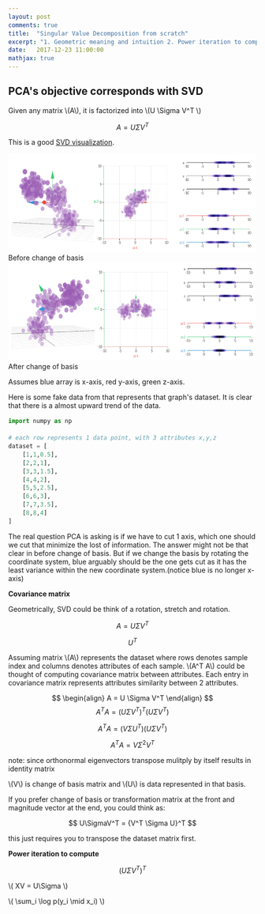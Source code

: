 ```yaml
---
layout: post
comments: true
title:  "Singular Value Decomposition from scratch"
excerpt: "1. Geometric meaning and intuition 2. Power iteration to compute "
date:   2017-12-23 11:00:00
mathjax: true
---
```




## PCA's objective corresponds with SVD

Given any matrix \\(A\\), it is factorized into \\(U \Sigma V^T \\) 

$$ A = U \Sigma V^T $$



This is a good [SVD visualization](http://setosa.io/ev/principal-component-analysis/).

<div class="imgcap">
<img src="/assets/svd/before_change_of_basis.png" height="200">
<div class="thecap">Before change of basis



<img src="/assets/svd/after_change_of_basis.png" height="200">
<div class="thecap">After change of basis



Assumes blue array is x-axis, red y-axis, green z-axis.

Here is some fake data from that represents that graph's dataset. It is clear that there is a almost upward trend of the data.

```python
import numpy as np

# each row represents 1 data point, with 3 attributes x,y,z
dataset = [
	[1,1,0.5],
	[2,2,1],
	[3,3,1.5],
	[4,4,2],
	[5,5,2.5],
	[6,6,3],
	[7,7,3.5],
	[8,8,4]
]

```


The real question PCA is asking is if we have to cut 1 axis, which one should we cut that minimize the lost of information. The answer might not be that clear in before change of basis. But if we change the basis by rotating the coordinate system, blue arguably should be the one gets cut as it has the least variance within the new coordinate system.(notice blue is no longer x-axis)



**Covariance matrix**

Geometrically, SVD could be think of a rotation, stretch and rotation. 

$$ A = U \Sigma V^T $$

$$ U^T $$



Assuming matrix \\(A\\) represents the dataset where rows denotes sample index and columns denotes attributes of each sample. \\(A^T A\\) could be thought of computing covariance matrix between attributes. Each entry in covariance matrix represents attributes similarity between 2 attributes.

$$ 
\begin{align}
A = U \Sigma V^T 
\end{align}
$$
$$ A^T A = {(U\Sigma V^T)}^T (U \Sigma V^T) $$

$$ A^T A = {(V\Sigma U^T)} (U \Sigma V^T) $$

$$ A^T A = V {\Sigma}^2 V^T $$ 

note: since orthonormal eigenvectors transpose mulitply by itself results in identity matrix


\\(V\\) is change of basis matrix and \\(U\\) is data represented in that basis.

If you prefer change of basis or transformation matrix at the front and magnitude vector at the end, you could think as:

$$ U\SigmaV^T = {V^T \Sigma U}^T $$

this just requires you to transpose the dataset matrix first.



**Power iteration to compute**


$$ (U\Sigma V^T)^T $$





\\( XV = U\Sigma \\)

\\( \sum\_i \log p(y\_i \mid x\_i) \\)
